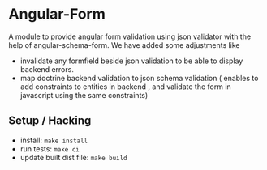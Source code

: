 # Angular-Form

A module to provide angular form validation using json validator with the help of angular-schema-form.
We have added some adjustments like

* invalidate any formfield beside json validation to be able to display backend errors.
* map doctrine backend validation to json schema validation ( enables to add constraints to entities in backend , and validate the form in javascript using the same constraints)

## Setup / Hacking

* install: `make install`
* run tests: `make ci`
* update built dist file: `make build`

